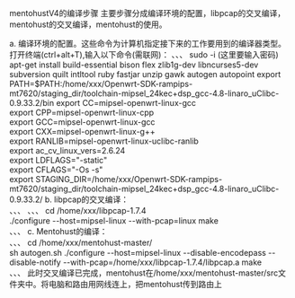mentohustV4的编译步骤
主要步骤分成编译环境的配置，libpcap的交叉编译，mentohust的交叉编译，mentohust的使用。

a. 编译环境的配置。这些命令为计算机指定接下来的工作要用到的编译器类型。
打开终端(ctrl+alt+T),输入以下命令(需联网)：
、、、
sudo -i (这里要输入密码)
apt-get install build-essential bison flex zlib1g-dev libncurses5-dev subversion quilt intltool ruby fastjar unzip gawk autogen autopoint
export PATH=$PATH:/home/xxx/Openwrt-SDK-rampips-mt7620/staging_dir/toolchain-mipsel_24kec+dsp_gcc-4.8-linaro_uClibc-0.9.33.2/bin
export CC=mipsel-openwrt-linux-gcc  
export CPP=mipsel-openwrt-linux-cpp  
export GCC=mipsel-openwrt-linux-gcc  
export CXX=mipsel-openwrt-linux-g++  
export RANLIB=mipsel-openwrt-linux-uclibc-ranlib  
export ac_cv_linux_vers=2.6.24  
export LDFLAGS="-static"  
export CFLAGS="-Os -s"  
export STAGING_DIR=/home/xxx/Openwrt-SDK-rampips-mt7620/staging_dir/toolchain-mipsel_24kec+dsp_gcc-4.8-linaro_uClibc-0.9.33.2/
b. libpcap的交叉编译：  
、、、
、、、
cd /home/xxx/libpcap-1.7.4  
./configure --host=mipsel-linux --with-pcap=linux 
make  
、、、
c. Mentohust的编译：  
、、、
cd /home/xxx/mentohust-master/  
sh autogen.sh 
./configure --host=mipsel-linux   --disable-encodepass --disable-notify --with-pcap=/home/xxx/libpcap-1.7.4/libpcap.a 
make  
、、、
此时交叉编译已完成，mentohust在/home/xxx/mentohust-master/src文件夹中。将电脑和路由用网线连上，把mentohust传到路由上
